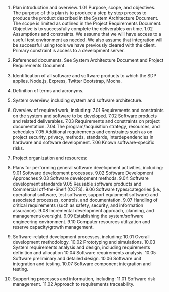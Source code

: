 1. Plan introduction and overview.
	1.01 Purpose, scope, and objectives.
	The purpose of this plan is to produce a step by step process to produce the product described in the System Architecture Document. The scope
	is limited as outlined in the Project Requirements Document. Objective is to successfully complete the deliverables on time.
	1.02 Assumptions and constraints.
	We assume that we will have access to a useful test environment as needed. We also assume that integration will be successful using tools
	we have previously cleared with the client. Primary constraint is access to a development server.
3. Referenced documents.
See System Architecture Document and Project Requirements Document.
4. Identification of all software and software products to which the SDP applies.
Node.js, Express, Twitter Bootstrap, Mocha.
5. Definition of terms and acronyms.

6. System overview, including system and software architecture.
7. Overview of required work, including:
	7.01 Requirements and constraints on the system and software to be developed.
	7.02 Software products and related deliverables.
	7.03 Requirements and constraints on project documentation.
	7.04 The program/acquisition strategy, resources, and schedules
	7.05 Additional requirements and constraints such as on project security, privacy, methods, standards, interdependencies in hardware and software development.
	7.06 Known software-specific risks.
8. Project organization and resources:
9. Plans for performing general software development activities, including:
	9.01 Software development processes.
	9.02 Software Development Approaches
	9.03 Software development methods.
	9.04 Software development standards
	9.05 Reusable software products and Commercial off-the-Shelf (COTS).
	9.06 Software types/categories (i.e., operational software, test software, support equipment software) and associated processes, controls, and documentation.
	9.07 Handling of critical requirements (such as safety, security, and information assurance).
	9.08 Incremental development approach, planning, and management/oversight.
	9.09 Establishing the system/software engineering environment.
	9.10 Computer resources utilization and reserve capacity/growth management.
10. Software-related development processes, including:
	10.01 Overall development methodology.
	10.02 Prototyping and simulations.
	10.03 System requirements analysis and design, including requirements definition and allocation
	10.04 Software requirements analysis.
	10.05 Software preliminary and detailed design.
	10.06 Software unit integration and testing.
	10.07 Software component integration and testing.
11. Supporting processes and information, including:
	11.01 Software risk management.
	11.02 Approach to requirements traceability.